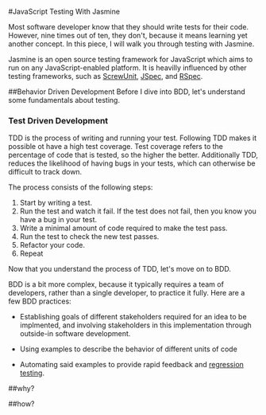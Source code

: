 #JavaScript Testing With Jasmine

Most software developer know that they should write tests for their code. However, nine times out of ten, they don't, because it means learning yet another concept. In this piece, I will walk you through testing with Jasmine.

Jasmine is an open source testing framework for JavaScript which aims to run on any JavaScript-enabled platform. It is heavilly influenced by other testing frameworks, such as [ScrewUnit](https://github.com/nkallen/screw-unit), [JSpec](https://github.com/liblime/jspec), and [RSpec](https://github.com/rspec/rspec).

##Behavior Driven Development
Before I dive into BDD, let's understand some fundamentals about testing. 

### Test Driven Development
TDD is the process of writing and running your test. Following TDD makes it possible ot have a high test coverage. Test coverage refers to the percentage of code that is tested, so the higher the better. Additionally TDD, reduces the likelihood of having bugs in your tests, which can otherwise be difficult to track down.

The process consists of the following steps:

1. Start by writing a test.
2. Run the test and watch it fail. If the test does not fail, then you know you have a bug in your test.
3. Write a minimal amount of code required to make the test pass.
4. Run the test to check the new test passes.
5. Refactor your code.
6. Repeat

Now that you understand the process of TDD, let's move on to BDD.

BDD is a bit more complex, because it typically requires a team of developers, rather than a single developer, to practice it fully. Here are a few BDD practices:

* Establishing goals of different stakeholders required for an idea to be implmented, and involving stakeholders in this implementation through outside-in software development.

* Using examples to describe the behavior of different units of code

* Automating said examples to provide rapid feedback and [regression testing](https://en.wikipedia.org/wiki/Regression_testing).

##why?

##how?
